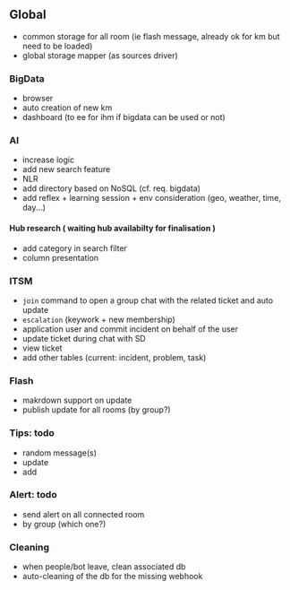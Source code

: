 ## Global
* common storage for all room (ie flash message, already ok for km but need to be loaded)
* global storage mapper (as sources driver)

### BigData
* browser
* auto creation of new km
* dashboard (to ee for ihm if bigdata can be used or not)

### AI
* increase logic
* add new search feature
* NLR
* add directory based on NoSQL (cf. req. bigdata)
* add reflex + learning session + env consideration (geo, weather, time, day...)

#### Hub research ( waiting hub availabilty for finalisation )
* add category in search filter
* column presentation

### ITSM
* `join` command to open a group chat with the related ticket and auto update
* `escalation` (keywork + new membership)
* application user and commit incident on behalf of the user
* update ticket during chat with SD
* view ticket
* add other tables (current: incident, problem, task)

### Flash
* makrdown support on update
* publish update for all rooms (by group?)

### Tips: todo
* random message(s)
* update 
* add

### Alert: todo
* send alert on all connected room
* by group (which one?)

### Cleaning
* when people/bot leave, clean associated db
* auto-cleaning of the db for the missing webhook
